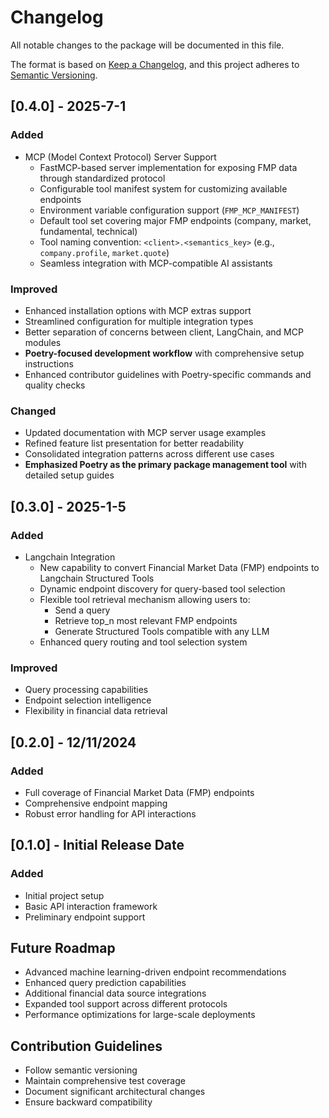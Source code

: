 # Changelog

All notable changes to the package will be documented in this file.

The format is based on [Keep a Changelog](https://keepachangelog.com/en/1.0.0/),
and this project adheres to [Semantic Versioning](https://semver.org/spec/v2.0.0.html).

## [0.4.0] - 2025-7-1

### Added
- MCP (Model Context Protocol) Server Support
  - FastMCP-based server implementation for exposing FMP data through standardized protocol
  - Configurable tool manifest system for customizing available endpoints
  - Environment variable configuration support (`FMP_MCP_MANIFEST`)
  - Default tool set covering major FMP endpoints (company, market, fundamental, technical)
  - Tool naming convention: `<client>.<semantics_key>` (e.g., `company.profile`, `market.quote`)
  - Seamless integration with MCP-compatible AI assistants

### Improved
- Enhanced installation options with MCP extras support
- Streamlined configuration for multiple integration types
- Better separation of concerns between client, LangChain, and MCP modules
- **Poetry-focused development workflow** with comprehensive setup instructions
- Enhanced contributor guidelines with Poetry-specific commands and quality checks

### Changed
- Updated documentation with MCP server usage examples
- Refined feature list presentation for better readability
- Consolidated integration patterns across different use cases
- **Emphasized Poetry as the primary package management tool** with detailed setup guides

## [0.3.0] - 2025-1-5

### Added
- Langchain Integration
  - New capability to convert Financial Market Data (FMP) endpoints to Langchain Structured Tools
  - Dynamic endpoint discovery for query-based tool selection
  - Flexible tool retrieval mechanism allowing users to:
    - Send a query
    - Retrieve top_n most relevant FMP endpoints
    - Generate Structured Tools compatible with any LLM
  - Enhanced query routing and tool selection system

### Improved
- Query processing capabilities
- Endpoint selection intelligence
- Flexibility in financial data retrieval

## [0.2.0] - 12/11/2024

### Added
- Full coverage of Financial Market Data (FMP) endpoints
- Comprehensive endpoint mapping
- Robust error handling for API interactions

## [0.1.0] - Initial Release Date

### Added
- Initial project setup
- Basic API interaction framework
- Preliminary endpoint support

## Future Roadmap
- Advanced machine learning-driven endpoint recommendations
- Enhanced query prediction capabilities
- Additional financial data source integrations
- Expanded tool support across different protocols
- Performance optimizations for large-scale deployments

## Contribution Guidelines
- Follow semantic versioning
- Maintain comprehensive test coverage
- Document significant architectural changes
- Ensure backward compatibility
